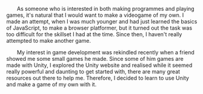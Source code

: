 &emsp;&emsp;As someone who is interested in both making programmes and playing games, it's natural that I would want to make a videogame of my own. I made an attempt, when I was much younger and had just learned the basics of JavaScript, to make a browser platformer, but it turned out the task was too difficult for the skillset I had at the time. Since then, I haven't really attempted to make another game. 

&emsp;&emsp;My interest in game development was rekindled recently when a friend showed me some small games he made. Since some of him games are made with Unity, I explored the Unity website and realised while it seemed really powerful and daunting to get started with, there are many great resources out there to help me. Therefore, I decided to learn to use Unity and make a game of my own with it. 